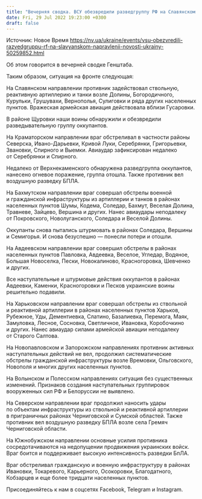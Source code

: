 ```yaml
---
title: "Вечерняя сводка. ВСУ обезвредили разведгруппу РФ на Славянском направлении — Генштаб"
date: Fri, 29 Jul 2022 19:23:00 +0300
draft: false
---
```

Источник: Новое Время https://nv.ua/ukraine/events/vsu-obezvredili-razvedgruppu-rf-na-slavyanskom-napravlenii-novosti-ukrainy-50259852.html


 Об этом говорится в вечерней сводке Генштаба.

Таким образом, ситуация на фронте следующая:

На Славянском направлении противник задействовал ствольную, реактивную артиллерию и танки возле Долины, Богородичного, Курульки, Грушувахи, Вернополья, Сулиговки и ряда других населенных пунктов. Вражеская армейская авиация действовала вблизи Гусаровки.

В районе Щуровки наши воины обнаружили и обезвредили разведывательную группу оккупантов.

На Краматорском направлении враг обстреливал в частности районы Северска, Ивано-Дарьевки, Кривой Луки, Серебрянки, Григорьевки, Звановки, Спирного и Выемки. Авиаудар зафиксирован недалеко от Серебрянки и Спирного.

Недалеко от Верхнекаменского обнаружена разведгруппа оккупантов, нанесено огневое поражение, группа отошла. Также противник вел воздушную разведку БПЛА.

На Бахмутском направлении враг совершал обстрелы военной и гражданской инфраструктуры из артиллерии и танков в районах населенных пунктов Шумы, Кодема, Соледар, Бахмут, Веселая Долина, Травневе, Зайцево, Вершина и других. Нанес авиаудары неподалеку от Покровского, Новолуганского, Соледара и Веселой Долины.

Оккупанты снова пытались штурмовать в районах Соледара, Вершины и Семигорья. И снова безуспешно — понесли потери и отошли.

На Авдеевском направлении враг совершил обстрелы в районах населенных пунктов Павловка, Авдеевка, Веселое, Угледар, Водяное, Большая Новоселка, Пески, Новокалиново, Красногоровка, Шевченко и других.

Все наступательные и штурмовые действия оккупантов в районах Авдеевки, Каменки, Красногоровки и Песков украинские воины решительно подавили.

На Харьковском направлении враг совершал обстрелы из ствольной и реактивной артиллерии в районах населенных пунктов Харьков, Рубежное, Уды, Дементиевка, Слатино, Базалиевка, Перемога, Маяк, Замуловка, Лесное, Сосновка, Светличное, Ивановка, Коробочкино и других. Нанес авиаудар силами армейской авиации неподалеку от Старого Салтова.

На Новопавловском и Запорожском направлениях противник активных наступательных действий не вел, продолжил систематические обстрелы гражданской инфраструктуры возле Времовки, Ольговского, Новополя и многих других населенных пунктов.

На Волынском и Полесском направлениях ситуация без существенных изменений. Признаков создания наступательных группировок вооруженных сил РФ и Белоруссии не выявлено.

На Северском направлении враг продолжил наносить удары по объектам инфраструктуры из ствольной и реактивной артиллерии в приграничных районах Черниговской и Сумской областей. Также противник вел воздушную разведку БПЛА возле села Гремяч Черниговской области.

На Южнобужском направлении основные усилия противника сосредотачиваются на недопущении продвижения украинских войск. Враг боится и поддерживает высокую интенсивность разведки БпЛА.

Враг обстреливал гражданскую и военную инфраструктуру в районах Ивановки, Токаревого, Карьерного, Осокоровки, Благодатного, Кобзарцев и еще более тридцати населенных пунктов.

Присоединяйтесь к нам в соцсетях Facebook, Telegram и Instagram.
